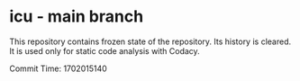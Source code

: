 # icu - main branch

This repository contains frozen state of the repository.
Its history is cleared. It is used only for static code
analysis with Codacy.

Commit Time: 1702015140